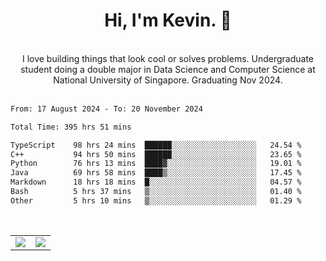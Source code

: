 <!--
**kevin-pek/kevin-pek** is a ✨ _special_ ✨ repository because its `README.md` (this file) appears on your GitHub profile.

Here are some ideas to get you started:

- 🔭 I’m currently working on ...
- 🌱 I’m currently learning ...
- 👯 I’m looking to collaborate on ...
- 🤔 I’m looking for help with ...
- 💬 Ask me about ...
- 📫 How to reach me: ...
- 😄 Pronouns: ...
- ⚡ Fun fact: ...
-->
<div align="center">
  <h1>Hi, I'm Kevin. 👋</h1>
  <br />
  I love building things that look cool or solves problems. Undergraduate student doing a double major in Data Science and Computer Science at National University of Singapore. Graduating Nov 2024.
</div>
<br />
<!--START_SECTION:waka-->

```txt
From: 17 August 2024 - To: 20 November 2024

Total Time: 395 hrs 51 mins

TypeScript    98 hrs 24 mins  ██████░░░░░░░░░░░░░░░░░░░   24.54 %
C++           94 hrs 50 mins  ██████░░░░░░░░░░░░░░░░░░░   23.65 %
Python        76 hrs 13 mins  ████▓░░░░░░░░░░░░░░░░░░░░   19.01 %
Java          69 hrs 58 mins  ████▒░░░░░░░░░░░░░░░░░░░░   17.45 %
Markdown      18 hrs 18 mins  █░░░░░░░░░░░░░░░░░░░░░░░░   04.57 %
Bash          5 hrs 37 mins   ▒░░░░░░░░░░░░░░░░░░░░░░░░   01.40 %
Other         5 hrs 10 mins   ▒░░░░░░░░░░░░░░░░░░░░░░░░   01.29 %
```

<!--END_SECTION:waka-->
<br />
<table width="100%">
  <tr>
    <td align="left" width="50%">
      <img src="https://github-readme-stats-kevin-pek.vercel.app/api?username=kevin-pek&include_all_commits=true&count_private=true&theme=rose_pine" />
    </td>
    <td align="right" width="50%">
      <img src="https://github-readme-stats-kevin-pek.vercel.app/api/top-langs?username=kevin-pek&langs_count=10&hide_progress=true&theme=rose_pine" />
    </td>
  </tr>
</table>
